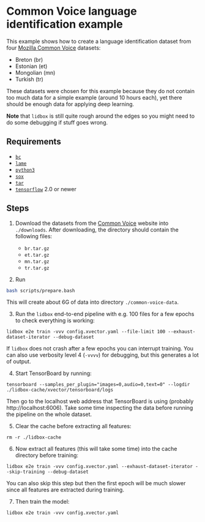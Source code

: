 # Common Voice language identification example

This example shows how to create a language identification dataset from four [Mozilla Common Voice](https://voice.mozilla.org/en/datasets) datasets:
* Breton (br)
* Estonian (et)
* Mongolian (mn)
* Turkish (tr)

These datasets were chosen for this example because they do not contain too much data for a simple example (around 10 hours each), yet there should be enough data for applying deep learning.

**Note** that `lidbox` is still quite rough around the edges so you might need to do some debugging if stuff goes wrong.

## Requirements

* [`bc`](https://www.gnu.org/software/bc)
* [`lame`](https://lame.sourceforge.io)
* [`python3`](https://www.python.org/downloads)
* [`sox`](http://sox.sourceforge.net)
* [`tar`](https://www.gnu.org/software/tar)
* [`tensorflow`](https://www.tensorflow.org/install) 2.0 or newer

## Steps

1. Download the datasets from the [Common Voice](https://voice.mozilla.org/en/datasets) website into `./downloads`.
After downloading, the directory should contain the following files:
    * `br.tar.gz`
    * `et.tar.gz`
    * `mn.tar.gz`
    * `tr.tar.gz`

2. Run
```bash
bash scripts/prepare.bash
```
This will create about 6G of data into directory `./common-voice-data`.

3. Run the `lidbox` end-to-end pipeline with e.g. 100 files for a few epochs to check everything is working:
```
lidbox e2e train -vvv config.xvector.yaml --file-limit 100 --exhaust-dataset-iterator --debug-dataset
```
If `lidbox` does not crash after a few epochs you can interrupt training.
You can also use verbosity level 4 (`-vvvv`) for debugging, but this generates a lot of output.

4. Start TensorBoard by running:
```
tensorboard --samples_per_plugin="images=0,audio=0,text=0" --logdir ./lidbox-cache/xvector/tensorboard/logs
```
Then go to the localhost web address that TensorBoard is using (probably http://localhost:6006).
Take some time inspecting the data before running the pipeline on the whole dataset.

5. Clear the cache before extracting all features:
```
rm -r ./lidbox-cache
```

6. Now extract all features (this will take some time) into the cache directory before training:
```
lidbox e2e train -vvv config.xvector.yaml --exhaust-dataset-iterator --skip-training --debug-dataset
```
You can also skip this step but then the first epoch will be much slower since all features are extracted during training.

7. Then train the model:
```
lidbox e2e train -vvv config.xvector.yaml
```
